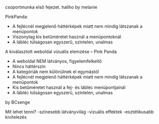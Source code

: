 csoportmunka első fejezet. 
haliho by melanie

PinkPanda:
- A fejlécnél megjelenő háttérképek miatt nem mindig látszanak a menüpontok
- Viszonylag kis betűméretet használ a menüpontoknál
- A lábléc túlságosan egyszerű, szintelen, unalmas

A kiválasztott weboldal vizuális elemzése – Pink Panda

- A weboldal NEM látványos, figyelemfelkeltő
- Nincs háttérszín
- A kategóriák nem különülnek el egymástól
- A fejlécnél megjelenő háttérképek miatt nem mindig látszanak a menüpontok
- Kis betűméretet használ a fej- és lábléc menüpontjainál
- A lábléc túlságosan egyszerű, színtelen, unalmas

by BCsenge

Mit lehet tenni?
-színesebb látványvilág
-vizuális effektek
-esztétikusabb kivitelezés
